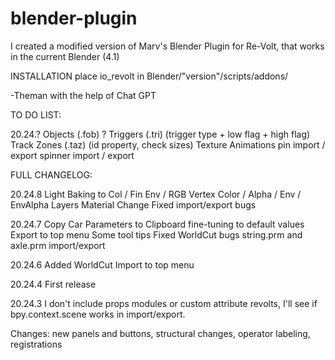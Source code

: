 # blender-plugin
I created a modified version of Marv's Blender Plugin for Re-Volt, that works in the current Blender (4.1)

INSTALLATION
place io_revolt in Blender/"version"/scripts/addons/

-Theman with the help of Chat GPT

TO DO LIST:

20.24.?
Objects (.fob) ?
Triggers (.tri) (trigger type + low flag + high flag)
Track Zones (.taz) (id property, check sizes)
Texture Animations
pin import / export
spinner import / export

FULL CHANGELOG:

20.24.8
Light Baking to Col / Fin Env / RGB
Vertex Color / Alpha / Env / EnvAlpha Layers
Material Change
Fixed import/export bugs

20.24.7
Copy Car Parameters to Clipboard fine-tuning to default values
Export to top menu
Some tool tips
Fixed WorldCut bugs
string.prm and axle.prm import/export

20.24.6
Added WorldCut
Import to top menu

20.24.4
First release

20.24.3
I don't include props modules or custom attribute revolts, I'll see if bpy.context.scene works in import/export.

Changes: new panels and buttons, structural changes, operator labeling, registrations